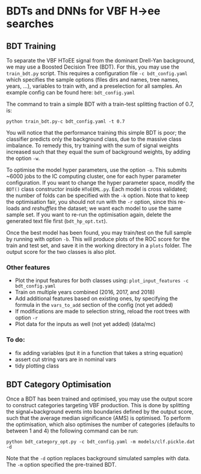 # BDTs and DNNs for VBF H->ee searches 

## BDT Training

To separate the VBF HToEE signal from the dominant Drell-Yan background, we may use a Boosted Decision Tree (BDT).
For this, you may use the `train_bdt.py` script. This requires a configuration file `-c bdt_config.yaml` which specifies the sample options (files dirs and names, tree names, years, ...), variables to train with, and a preselection for all samples. An example config can be found here:  `bdt_config.yaml`

The command to train a simple BDT with a train-test splitting fraction of 0.7, is:

```
python train_bdt.py-c bdt_config.yaml -t 0.7
```

You will notice that the performance training this simple BDT is poor; the classifier predicts only the background class, due to the massive class imbalance. To remedy this, try training with the sum of signal weights increased such that they equal the sum of background weights, by adding the option `-w`.

To optimise the model hyper parameters, use the option `-o`. This submits ~6000 jobs to the IC computing cluster, one for each hyper parameter configuration. If you want to change the hyper parameter space, modify the `BDT()` class constructor inside `HToEEML.py`. Each model is cross validated; the number of folds can be specified with the `-k` option.
Note that to keep the optimisation fair, you should not run with the `-r` option, since this re-loads and *reshuffles* the dataset; we want each model to use the same sample set.
If you want to re-run the optimisation again, delete the generated text file first (`bdt_hp_opt.txt`).

Once the best model has been found, you may train/test on the full sample by running with option `-b`. This will produce plots of the ROC score for the train and test set, and save it in the working directory in a `plots` folder. The output score for the two classes is also plot.

### Other features
* Plot the input features for both classes using: `plot_input_features -c bdt_config.yaml`
* Train on multiple years combined (2016, 2017, and 2018)
* Add additional features based on existing ones, by specifying the formula in the `vars_to_add` section of the config (not yet added)
* If modifications are made to selection string, reload the root trees with option `-r`
* Plot data for the inputs as well (not yet added) (data/mc)

### To do:
* fix adding variables (put it in a function that takes a string equation)
* assert cut string vars are in nominal vars
* tidy plotting class

## BDT Category Optimisation
Once a BDT has been trained and optimised, you may use the output score to construct categories targeting VBF production.
This is done by splitting the signal+background events into boundaries defined by the output score, such that the average median significance (AMS) is optimised.
To perform the optimisation, which also optimises the number of categories (defaults to between 1 and 4) the following command can be run:

``python bdt_category_opt.py -c bdt_config.yaml -m models/clf.pickle.dat -d``

Note that the `-d` option replaces background simulated samples with data. The `-m` option specified the pre-trained BDT.

